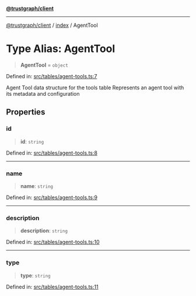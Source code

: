 [**@trustgraph/client**](../../README.md)

***

[@trustgraph/client](../../README.md) / [index](../README.md) / AgentTool

# Type Alias: AgentTool

> **AgentTool** = `object`

Defined in: [src/tables/agent-tools.ts:7](https://github.com/trustgraph-ai/trustgraph-ts-client/blob/24d0d0886a310c1fecf9e6fc95cd3a24cf32c92e/src/tables/agent-tools.ts#L7)

Agent Tool data structure for the tools table
Represents an agent tool with its metadata and configuration

## Properties

### id

> **id**: `string`

Defined in: [src/tables/agent-tools.ts:8](https://github.com/trustgraph-ai/trustgraph-ts-client/blob/24d0d0886a310c1fecf9e6fc95cd3a24cf32c92e/src/tables/agent-tools.ts#L8)

***

### name

> **name**: `string`

Defined in: [src/tables/agent-tools.ts:9](https://github.com/trustgraph-ai/trustgraph-ts-client/blob/24d0d0886a310c1fecf9e6fc95cd3a24cf32c92e/src/tables/agent-tools.ts#L9)

***

### description

> **description**: `string`

Defined in: [src/tables/agent-tools.ts:10](https://github.com/trustgraph-ai/trustgraph-ts-client/blob/24d0d0886a310c1fecf9e6fc95cd3a24cf32c92e/src/tables/agent-tools.ts#L10)

***

### type

> **type**: `string`

Defined in: [src/tables/agent-tools.ts:11](https://github.com/trustgraph-ai/trustgraph-ts-client/blob/24d0d0886a310c1fecf9e6fc95cd3a24cf32c92e/src/tables/agent-tools.ts#L11)
